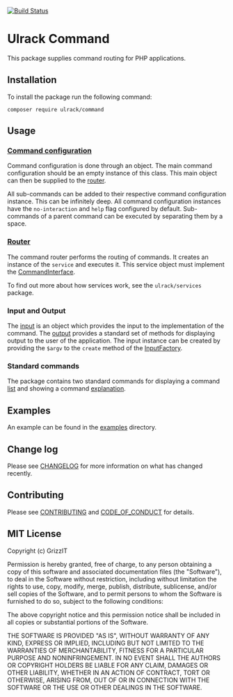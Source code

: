 [![Build Status](https://travis-ci.com/ulrack/command.svg?branch=master)](https://travis-ci.com/ulrack/command)

# Ulrack Command

This package supplies command routing for PHP applications.

## Installation

To install the package run the following command:

```
composer require ulrack/command
```

## Usage

### [Command configuration](src/Dao/CommandConfiguration.php)
Command configuration is done through an object.
The main command configuration should be an empty instance of this class.
This main object can then be supplied to the [router](src/Common/Router/RouterInterface.php).

All sub-commands can be added to their respective command configuration instance.
This can be infinitely deep.
All command configuration instances have the `no-interaction` and `help` flag configured by default.
Sub-commands of a parent command can be executed by separating them by a space.

### [Router](src/Component/Router/CommandRouter.php)
The command router performs the routing of commands.
It creates an instance of the `service` and executes it.
This service object must implement the [CommandInterface](src/Common/Command/CommandInterface.php).

To find out more about how services work, see the `ulrack/services` package.

### Input and Output
The [input](src/Component/Command/Input.php) is an object which provides the input to the implementation of the command.
The [output](src/Component/Command/Output.php) provides a standard set of methods for displaying output to the user of the application.
The input instance can be created by providing the `$argv` to the `create` method of the [InputFactory](src/Factory/InputFactory.php).

### Standard commands
The package contains two standard commands for displaying a command [list](src/Command/ListCommandsCommand.php)
and showing a command [explanation](src/Command/HelpCommand.php).

## Examples

An example can be found in the [examples](examples) directory.

## Change log

Please see [CHANGELOG](CHANGELOG.md) for more information on what has changed recently.

## Contributing

Please see [CONTRIBUTING](CONTRIBUTING.md) and [CODE_OF_CONDUCT](CODE_OF_CONDUCT.md) for details.

## MIT License

Copyright (c) GrizzIT

Permission is hereby granted, free of charge, to any person obtaining a copy
of this software and associated documentation files (the "Software"), to deal
in the Software without restriction, including without limitation the rights
to use, copy, modify, merge, publish, distribute, sublicense, and/or sell
copies of the Software, and to permit persons to whom the Software is
furnished to do so, subject to the following conditions:

The above copyright notice and this permission notice shall be included in all
copies or substantial portions of the Software.

THE SOFTWARE IS PROVIDED "AS IS", WITHOUT WARRANTY OF ANY KIND, EXPRESS OR
IMPLIED, INCLUDING BUT NOT LIMITED TO THE WARRANTIES OF MERCHANTABILITY,
FITNESS FOR A PARTICULAR PURPOSE AND NONINFRINGEMENT. IN NO EVENT SHALL THE
AUTHORS OR COPYRIGHT HOLDERS BE LIABLE FOR ANY CLAIM, DAMAGES OR OTHER
LIABILITY, WHETHER IN AN ACTION OF CONTRACT, TORT OR OTHERWISE, ARISING FROM,
OUT OF OR IN CONNECTION WITH THE SOFTWARE OR THE USE OR OTHER DEALINGS IN THE
SOFTWARE.

